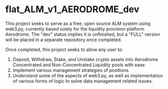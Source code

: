 # flat_ALM_v1_AERODROME_dev
This project seeks to serve as a free, open source ALM system using web3.py, currently based solely for the liquidity provision platform Aerodrome. The "dev" status implies it is unfinished, but a "FULL" version will be placed in a separate repository once completed. 

Once completed, this project seeks to allow any user to:

1. Deposit, Withdraw, Stake, and Unstake crypto assets into Aerodrome Concentrated and Non-Concentrated Liquidity pools with ease.
2. Implement various management strategies of positions.
3. Understand some of the aspects of web3.py, as well as implementation of various forms of logic to solve data management related issues.


